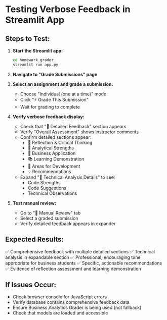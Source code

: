 
# Testing Verbose Feedback in Streamlit App

## Steps to Test:

1. **Start the Streamlit app:**
   ```bash
   cd homework_grader
   streamlit run app.py
   ```

2. **Navigate to "Grade Submissions" page**

3. **Select an assignment and grade a submission:**
   - Choose "Individual (one at a time)" mode
   - Click "⚡ Grade This Submission"
   - Wait for grading to complete

4. **Verify verbose feedback display:**
   - Check that "💬 Detailed Feedback" section appears
   - Verify "Overall Assessment" shows instructor comments
   - Confirm detailed sections appear:
     - 🤔 Reflection & Critical Thinking
     - 💪 Analytical Strengths  
     - 💼 Business Application
     - 📚 Learning Demonstration
     - 🎯 Areas for Development
     - 💡 Recommendations
   - Expand "🔧 Technical Analysis Details" to see:
     - Code Strengths
     - Code Suggestions
     - Technical Observations

5. **Test manual review:**
   - Go to "📝 Manual Review" tab
   - Select a graded submission
   - Verify detailed feedback appears in expander

## Expected Results:

✅ Comprehensive feedback with multiple detailed sections
✅ Technical analysis in expandable section
✅ Professional, encouraging tone appropriate for business students
✅ Specific, actionable recommendations
✅ Evidence of reflection assessment and learning demonstration

## If Issues Occur:

- Check browser console for JavaScript errors
- Verify database contains comprehensive feedback data
- Ensure Business Analytics Grader is being used (not fallback)
- Check that models are loaded and accessible
